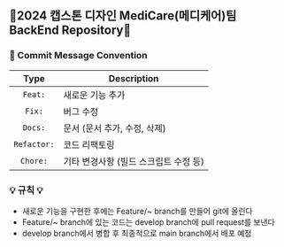 ## 💊2024 캡스톤 디자인 MediCare(메디케어)팀 BackEnd Repository💊

### 📍 Commit Message Convention

|    Type     | Description  |
|:-----------:|---|
|   `Feat:`   | 새로운 기능 추가 |
|   `Fix:`    | 버그 수정 |
|   `Docs:`   | 문서 (문서 추가, 수정, 삭제) |
| `Refactor:` | 코드 리팩토링 |
|  `Chore:`   | 기타 변경사항 (빌드 스크립트 수정 등) |

### 💡 규칙 💡
- 새로운 기능을 구현한 후에는 Feature/~ branch를 만들어 git에 올린다
- Feature/~ branch에 있는 코드는 develop branch에 pull request를 보낸다
- develop branch에서 병합 후 최종적으로 main branch에서 배포 예정
